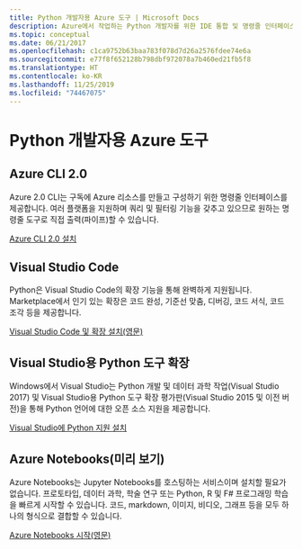 ```yaml
---
title: Python 개발자용 Azure 도구 | Microsoft Docs
description: Azure에서 작업하는 Python 개발자를 위한 IDE 통합 및 명령줄 인터페이스입니다.
ms.topic: conceptual
ms.date: 06/21/2017
ms.openlocfilehash: c1ca9752b63baa783f078d7d26a2576fdee74e6a
ms.sourcegitcommit: e77f8f652128b798dbf972078a7b460ed21fb5f8
ms.translationtype: HT
ms.contentlocale: ko-KR
ms.lasthandoff: 11/25/2019
ms.locfileid: "74467075"
---
```

# <a name="azure-tools-for-python-developers"></a>Python 개발자용 Azure 도구

## <a name="azure-cli-20"></a>Azure CLI 2.0

Azure 2.0 CLI는 구독에 Azure 리소스를 만들고 구성하기 위한 명령줄 인터페이스를 제공합니다. 여러 플랫폼을 지원하며 쿼리 및 필터링 기능을 갖추고 있으므로 원하는 명령줄 도구로 직접 출력(파이프)할 수 있습니다.

[Azure CLI 2.0 설치](https://docs.microsoft.com/cli/azure/install-azure-cli)

## <a name="visual-studio-code"></a>Visual Studio Code
Python은 Visual Studio Code의 확장 기능을 통해 완벽하게 지원됩니다. Marketplace에서 인기 있는 확장은 코드 완성, 기준선 맞춤, 디버깅, 코드 서식, 코드 조각 등을 제공합니다.

[Visual Studio Code 및 확장 설치(영문)](https://code.visualstudio.com/docs/languages/python)

## <a name="python-tools-for-visual-studio-extension"></a>Visual Studio용 Python 도구 확장
Windows에서 Visual Studio는 Python 개발 및 데이터 과학 작업(Visual Studio 2017) 및 Visual Studio용 Python 도구 확장 평가판(Visual Studio 2015 및 이전 버전)을 통해 Python 언어에 대한 오픈 소스 지원을 제공합니다. 

[Visual Studio에 Python 지원 설치](https://docs.microsoft.com/visualstudio/python/installation)

## <a name="azure-notebooks-preview"></a>Azure Notebooks(미리 보기)
Azure Notebooks는 Jupyter Notebooks를 호스팅하는 서비스이며 설치할 필요가 없습니다. 프로토타입, 데이터 과학, 학술 연구 또는 Python, R 및 F# 프로그래밍 학습을 빠르게 시작할 수 있습니다. 코드, markdown, 이미지, 비디오, 그래프 등을 모두 하나의 형식으로 결합할 수 있습니다.

[Azure Notebooks 시작(영문)](https://notebooks.azure.com/)
